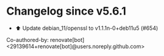 # Changelog since v5.6.1
- ⬆️ Update debian_11/openssl to v1.1.1n-0+deb11u5 (#654)

Co-authored-by: renovate[bot] <29139614+renovate[bot]@users.noreply.github.com> 
